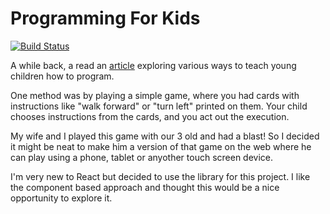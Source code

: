 # Programming For Kids

[![Build Status](https://travis-ci.org/DanJFletcher/programming-for-kids.svg?branch=master)](https://travis-ci.org/DanJFletcher/programming-for-kids)

A while back, a read an [article](https://medium.com/vehikl-news/10-ways-to-teach-kids-to-code-1c5e4b68a247) exploring various ways to teach young children how to program.

One method was by playing a simple game, where you had cards with instructions like "walk forward" or "turn left" printed on them. Your child chooses instructions from the cards, and you act out the execution.

My wife and I played this game with our 3 old and had a blast! So I decided it might be neat to make him a version of that game on the web where he can play using a phone, tablet or anyother touch screen device.

I'm very new to React but decided to use the library for this project. I like the component based approach and thought this would be a nice opportunity to explore it.